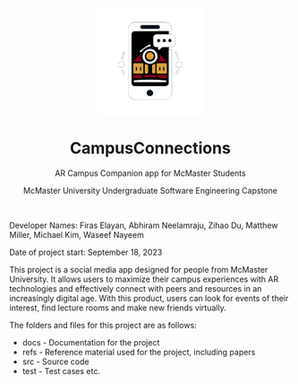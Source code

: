 <div align="center" >
  <img src="public/icons/icon-384x384.png" width="192px" height="192px" alt="Logo for CampusConnections" />
  <br />
  <h1>CampusConnections</h1>
  <p>AR Campus Companion app for McMaster Students</p>
  <p>McMaster University Undergraduate Software Engineering Capstone</p>
</div>
<br/>

Developer Names: Firas Elayan, Abhiram Neelamraju, Zihao Du, Matthew Miller, Michael Kim, Waseef Nayeem

Date of project start: September 18, 2023

This project is a social media app designed for people from McMaster University. It allows users to maximize their campus experiences with AR technologies and effectively connect with peers and resources in an increasingly digital age. With this product, users can look for events of their interest, find lecture rooms and make new friends virtually.

The folders and files for this project are as follows:

- docs - Documentation for the project
- refs - Reference material used for the project, including papers
- src - Source code
- test - Test cases
etc.